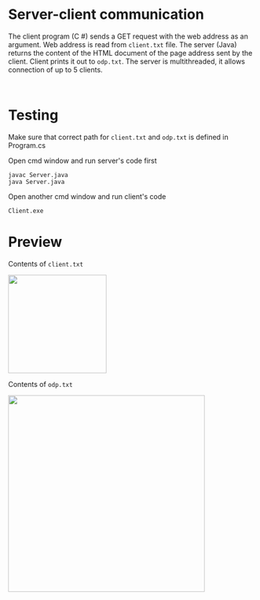 # Server-client communication
The client program (C #) sends a GET request with the web
address as an argument. Web address is read from <code>client.txt</code> file.
The server (Java) returns the content of
the HTML document of the page address sent by the client. Client prints it out to <code>odp.txt</code>.
The server is multithreaded, it allows connection of up to 5 clients.

<code> </code>

# Testing
Make sure that correct path for <code>client.txt</code> and <code>odp.txt</code> is defined in Program.cs

Open cmd window and run server's code first
```
javac Server.java
java Server.java
```

Open another cmd window and run client's code
```
Client.exe
```

# Preview
Contents of <code>client.txt</code>

<img src= "https://user-images.githubusercontent.com/94705023/165735452-abd6dbb7-b6bf-4b1e-873a-ee5c8327cd1c.png" width="200">

Contents of <code>odp.txt</code>

<img src= "https://user-images.githubusercontent.com/94705023/165735272-d2326214-acac-48ad-a972-8db56b98916f.png" width="400">
